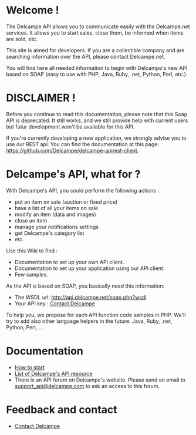 # Welcome !

The Delcampe API allows you to communicate easily with the Delcampe.net services. It allows you to start sales, close them, be informed when items are sold, etc.

This site is aimed for developers. If you are a collectible company and are searching information over the API, please contact Delcampe.net.

You will find here all needed information to begin with Delcampe's new API based on SOAP (easy to use with PHP, Java, Ruby, .net, Python, Perl, etc.).

# DISCLAIMER !

Before you continue to read this documentation, please note that this Soap API is deprecated. It still works, and we still provide help with current users but futur development won't be available for this API.

If you're currently developing a new application, we strongly advise you to use our REST api.
You can find the documentation at this page: https://github.com/Delcampe/delcampe-apirest-client.

# Delcampe's API, what for ?

With Delcampe's API, you could perform the following actions :

* put an item on sale (auction or fixed price)
* have a list of all your items on sale
* modify an item (data and images)
* close an item
* manage your notifications settings
* get Delcampe's category list
* etc. 

Use this Wiki to find :

* Documentation to set up your own API client.
* Documentation to set up your application using our API client.
* Few samples. 

As the API is based on SOAP, you basically need this information:

* The WSDL url: http://api.delcampe.net/soap.php?wsdl
* Your API key : [Contact Delcampe](https://github.com/Delcampe/delcampe-api-client/wiki/Contact-Delcampe)

To help you, we propose for each API function code samples in PHP. We'll try to add also other language helpers in the future: Java, Ruby, .net, Python, Perl, ...

# Documentation

* [How to start](https://github.com/Delcampe/delcampe-api-client/wiki/How-to-start)
* [List of Delcampe's API resource](https://github.com/Delcampe/delcampe-api-client/wiki/List-of-Delcampe%27s-API-resource)
* There is an API forum on Delcampe's website. Please send an email to support_api@delcampe.com to ask an access to this forum. 

# Feedback and contact
* [Contact Delcampe](https://github.com/Delcampe/delcampe-api-client/wiki/Contact-Delcampe)
